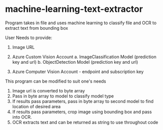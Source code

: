 # machine-learning-text-extractor
Program takes in file and uses machine learning to classify file and OCR to extract text from bounding box

User Needs to provide:

1. Image URL
2. Azure Custom Vision Account
  a. ImageClassification Model (prediction key and url)
  b. ObjectDetection Model (prediction key and url)

3. Azure Computer Vision Account - endpoint and subscription key


This program can be modified to suit one's needs

1. Image url is converted to byte array
2. Pass in byte array to model to classify model type
3. If results pass parameters, pass in byte array to second model to find location of desired area
4. If results pass parameters, crop image using bounding box and pass into OCR.
5. OCR extracts text and can be returned as string to use throughout code
